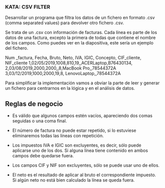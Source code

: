 ### KATA: CSV FILTER

Desarrollar un programa que filtra los datos de un fichero en formato .csv (comma separated values) para devolver otro fichero .csv.

Se trata de un .csv con información de facturas. Cada línea es parte de los datos de una factura, excepto la primera de todas que contiene el nombre de los campos. Como puedes ver en la diapositiva, este sería un ejemplo del fichero.

Num \_factura, Fecha, Bruto, Neto, IVA, IGIC, Concepto, CIF_cliente, NIF_cliente
1,02/05/2019,1008,810,19,,ACERLaptop,B76430134,
2,03/08/2019,2000,2000,,8,MacBook Pro,,78544372A
3,03/12/2019,1000,2000,19,8, LenovoLaptop,,78544372A

Para simplificar la implementación vamos a obviar la parte de leer y generar un fichero para centrarnos en la lógica y en el análisis de datos.

## Reglas de negocio

- Es válido que algunos campos estén vacíos, apareciendo dos comas seguidas o una coma final.

- El número de factura no puede estar repetido, si lo estuviese eliminaremos todas las líneas con repetición.

- Los impuestos IVA e IGIC son excluyentes, es decir, sólo puede aplicarse uno de los dos. Si alguna línea tiene contenido en ambos campos debe quedarse fuera.

- Los campos CIF y NIF son excluyentes, sólo se puede usar uno de ellos.

- El neto es el resultado de aplicar al bruto el correspondiente impuesto. Si algún neto no está bien calculado la línea se queda fuera.
